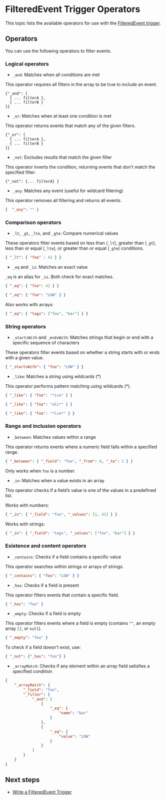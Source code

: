 # FilteredEvent Trigger Operators

This topic lists the available operators for use with the [FilteredEvent trigger](write-filtered-event-trigger.md).

## Operators

You can use the following operators to filter events.

### Logical operators

* `_and`: Matches when all conditions are met

This operator requires all filters in the array to be true to include an event.

```
{"_and": [
  { ... filterA },
  { ... filterB }
]}
```

* `_or`: Matches when at least one condition is met

This operator returns events that match any of the given filters.

```
{"_or": [
  { ... filterA },
  { ... filterB }
]}
```

* `_not`: Excludes results that match the given filter

This operator inverts the condition, returning events that don't match the specified filter.

```
{"_not": {... filterA} }
```

* `_any`: Matches any event (useful for wildcard filtering)

This operator removes all filtering and returns all events.

```json
{  "_any": "" }
```

### Comparison operators

* `_lt`, `_gt`, `_lte`, and `_gte`: Compare numerical values

These operators filter events based on less than (`_lt`), greater than (`_gt`), less than or equal (`_lte`), or greater than or equal (`_gte`) conditions.

```json
{ "_lt": { "foo" : 42 } }
```

* `_eq` and `_is`: Matches an exact value

`_eq` is an alias for `_is`. Both check for exact matches.

```json
{ "_eq": { "foo": 42 } }
```

```json
{ "_eq": { "foo": "LOW" } }
```

Also works with arrays:

```json
{ "_eq": { "tags": ["foo", "bar"] } }
```

### String operators

* `_startsWith` and `_endsWith`: Matches strings that begin or end with a specific sequence of characters

These operators filter events based on whether a string starts with or ends with a given value.

```json
{ "_startsWith": { "foo": "LOW" } }
```

* `_like`: Matches a string using wildcards (*)

This operator performs pattern matching using wildcards (*).

```json
{ "_like": { "foo": "*ice" } }
```

```json
{ "_like": { "foo": "ali*" } }
```

```json
{ "_like": { "foo": "*lce*" } }
```

### Range and inclusion operators

* `_between`: Matches values within a range

This operator returns events where a numeric field falls within a specified range.

```json
{ "_between": { "_field": "foo", "_from": 0, "_to": 2 } }
```

Only works when `foo` is a number.

* `_in`: Matches when a value exists in an array

This operator checks if a field’s value is one of the values in a predefined list.

Works with numbers:

```json
{ "_in": { "_field": "foo", "_values": [1, 42] } }
```

Works with strings:

```json
{ "_in": { "_field": "tags", "_values": ["foo", "bar"] } }
```

### Existence and content operators

* `_contains`: Checks if a field contains a specific value

This operator searches within strings or arrays of strings.

```json
{ "_contains": { "foo": "LOW" } }
```

* `_has`: Checks if a field is present

This operator filters events that contain a specific field.

```json
{ "_has": "foo" }
```

* `_empty`: Checks if a field is empty

This operator filters events where a field is empty (contains `""`, an empty array `[]`, or `null`).

```json
{ "_empty": "foo" }
```

To check if a field doesn't exist, use:

```json
{ "_not": {"_has": "foo"} }
```

* `_arrayMatch`: Checks if any element within an array field satisfies a specified condition

```json
{
    "_arrayMatch": {
        "_field": "foo",
        "_filter": {
            "_and": [
                {
                    "_eq": {
                        "name": "bar"
                    }
                },
                {
                    "_eq": {
                        "value": "LOW"
                    }
                }
            ]
        }
    }
}
```

## Next steps

* [Write a FilteredEvent Trigger](write-filtered-event-trigger.md)